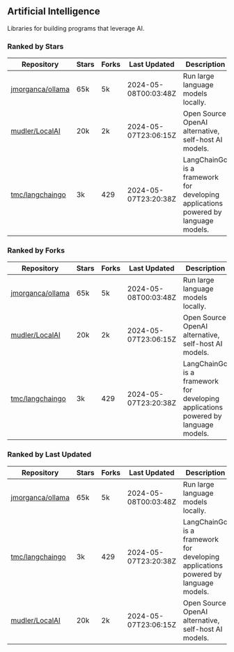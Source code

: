 ## Artificial Intelligence

Libraries for building programs that leverage AI.

### Ranked by Stars

| Repository | Stars | Forks | Last Updated | Description | 
|------------|-------|-------|--------------|-------------|
| [jmorganca/ollama](https://github.com/jmorganca/ollama) | 65k | 5k | 2024-05-08T00:03:48Z |  Run large language models locally. |
| [mudler/LocalAI](https://github.com/mudler/LocalAI) | 20k | 2k | 2024-05-07T23:06:15Z |  Open Source OpenAI alternative, self-host AI models. |
| [tmc/langchaingo](https://github.com/tmc/langchaingo) | 3k | 429 | 2024-05-07T23:20:38Z |  LangChainGo is a framework for developing applications powered by language models. |

### Ranked by Forks

| Repository | Stars | Forks | Last Updated | Description | 
|------------|-------|-------|--------------|-------------|
| [jmorganca/ollama](https://github.com/jmorganca/ollama) | 65k | 5k | 2024-05-08T00:03:48Z |  Run large language models locally. |
| [mudler/LocalAI](https://github.com/mudler/LocalAI) | 20k | 2k | 2024-05-07T23:06:15Z |  Open Source OpenAI alternative, self-host AI models. |
| [tmc/langchaingo](https://github.com/tmc/langchaingo) | 3k | 429 | 2024-05-07T23:20:38Z |  LangChainGo is a framework for developing applications powered by language models. |

### Ranked by Last Updated

| Repository | Stars | Forks | Last Updated | Description | 
|------------|-------|-------|--------------|-------------|
| [jmorganca/ollama](https://github.com/jmorganca/ollama) | 65k | 5k | 2024-05-08T00:03:48Z |  Run large language models locally. |
| [tmc/langchaingo](https://github.com/tmc/langchaingo) | 3k | 429 | 2024-05-07T23:20:38Z |  LangChainGo is a framework for developing applications powered by language models. |
| [mudler/LocalAI](https://github.com/mudler/LocalAI) | 20k | 2k | 2024-05-07T23:06:15Z |  Open Source OpenAI alternative, self-host AI models. |

